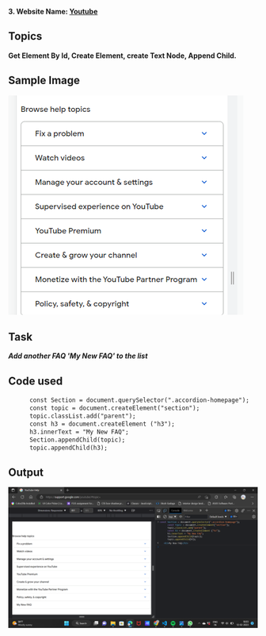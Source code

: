 **3. Website Name: [Youtube](https://support.google.com/youtube/)**

## Topics

 **Get Element By Id, Create Element, create Text Node, Append Child.**

## Sample Image

![Sample One](./assset/download%20(32).png)

## Task 

***Add another FAQ 'My New FAQ' to the list***


## Code used

          const Section = document.querySelector(".accordion-homepage");
          const topic = document.createElement("section");
          topic.classList.add("parent");
          const h3 = document.createElement ("h3");
          h3.innerText = "My New FAQ";
          Section.appendChild(topic);
          topic.appendChild(h3);

## Output

![Youtube support](./assset/Screenshot_20230212_180322.png)